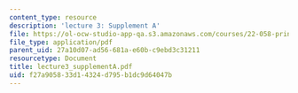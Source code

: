```yaml
---
content_type: resource
description: 'lecture 3: Supplement A'
file: https://ol-ocw-studio-app-qa.s3.amazonaws.com/courses/22-058-principles-of-medical-imaging-fall-2002/f27a905833d14324d795b1dc9d64047b_lecture3_supplementA.pdf
file_type: application/pdf
parent_uid: 27a10d07-ad56-681a-e60b-c9ebd3c31211
resourcetype: Document
title: lecture3_supplementA.pdf
uid: f27a9058-33d1-4324-d795-b1dc9d64047b
---
```

